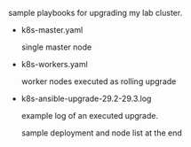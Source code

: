 sample playbooks for upgrading my lab cluster. 
 - k8s-master.yaml

    single master node

 - k8s-workers.yaml

    worker nodes executed as rolling upgrade

 - k8s-ansible-upgrade-29.2-29.3.log

    example log of an executed upgrade. 

    sample deployment and node list at the end


